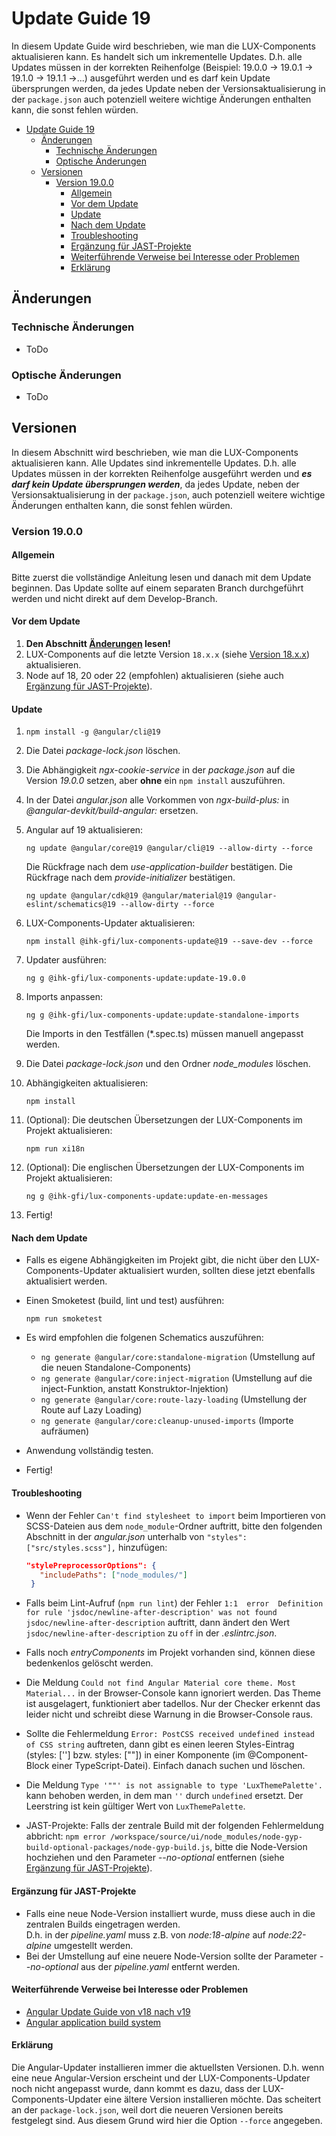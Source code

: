 # Update Guide 19

In diesem Update Guide wird beschrieben, wie man die LUX-Components aktualisieren kann. Es handelt sich um inkrementelle Updates. D.h. alle Updates müssen in der korrekten Reihenfolge (Beispiel: 19.0.0 -> 19.0.1 -> 19.1.0 -> 19.1.1 ->...) ausgeführt werden und es darf kein Update übersprungen werden, da jedes Update neben der Versionsaktualisierung in der `package.json` auch potenziell weitere wichtige Änderungen enthalten kann, die sonst fehlen würden.

- [Update Guide 19](#update-guide-19)
  - [Änderungen](#änderungen)
    - [Technische Änderungen](#technische-änderungen)
    - [Optische Änderungen](#optische-änderungen)
  - [Versionen](#versionen)
    - [Version 19.0.0](#version-1900)
      - [Allgemein](#allgemein)
      - [Vor dem Update](#vor-dem-update)
      - [Update](#update)
      - [Nach dem Update](#nach-dem-update)
      - [Troubleshooting](#troubleshooting)
      - [Ergänzung für JAST-Projekte](#ergänzung-für-jast-projekte)
      - [Weiterführende Verweise bei Interesse oder Problemen](#weiterführende-verweise-bei-interesse-oder-problemen)
      - [Erklärung](#erklärung)

## Änderungen

### Technische Änderungen

- ToDo

### Optische Änderungen

- ToDo

## Versionen

In diesem Abschnitt wird beschrieben, wie man die LUX-Components aktualisieren kann. Alle Updates sind inkrementelle Updates. D.h. alle Updates müssen in der korrekten Reihenfolge ausgeführt werden und **_es darf kein Update übersprungen werden_**, da jedes Update, neben der Versionsaktualisierung in der `package.json`, auch potenziell weitere wichtige Änderungen enthalten kann, die sonst fehlen würden.

### Version 19.0.0

#### Allgemein

Bitte zuerst die vollständige Anleitung lesen und danach mit dem Update beginnen. Das Update sollte auf einem separaten Branch durchgeführt werden und nicht direkt auf dem Develop-Branch.

#### Vor dem Update

1. **Den Abschnitt [Änderungen](#änderungen) lesen!**
1. LUX-Components auf die letzte Version `18.x.x` (siehe [Version 18.x.x](update-guide-v18)) aktualisieren.
1. Node auf 18, 20 oder 22 (empfohlen) aktualisieren (siehe auch [Ergänzung für JAST-Projekte](#ergänzung-für-jast-projekte)).<br>

#### Update

1. `npm install -g @angular/cli@19`

1. Die Datei _package-lock.json_ löschen.

1. Die Abhängigkeit _ngx-cookie-service_ in der _package.json_ auf die Version _19.0.0_ setzen, aber **ohne** ein `npm install` auszuführen.

1. In der Datei _angular.json_ alle Vorkommen von _ngx-build-plus:_ in _@angular-devkit/build-angular:_ ersetzen.

1. Angular auf 19 aktualisieren:

   `ng update @angular/core@19 @angular/cli@19 --allow-dirty --force`

   Die Rückfrage nach dem _use-application-builder_ bestätigen.
   Die Rückfrage nach dem _provide-initializer_ bestätigen.

   `ng update @angular/cdk@19 @angular/material@19 @angular-eslint/schematics@19 --allow-dirty --force`

1. LUX-Components-Updater aktualisieren:

   `npm install @ihk-gfi/lux-components-update@19 --save-dev --force`

1. Updater ausführen:

   `ng g @ihk-gfi/lux-components-update:update-19.0.0`

1. Imports anpassen:

   `ng g @ihk-gfi/lux-components-update:update-standalone-imports`

   Die Imports in den Testfällen (*.spec.ts) müssen manuell angepasst werden.

1. Die Datei _package-lock.json_ und den Ordner _node_modules_ löschen.

1. Abhängigkeiten aktualisieren:

    `npm install`

1. (Optional): Die deutschen Übersetzungen der LUX-Components im Projekt aktualisieren:

    `npm run xi18n`

1. (Optional): Die englischen Übersetzungen der LUX-Components im Projekt aktualisieren:

    `ng g @ihk-gfi/lux-components-update:update-en-messages`

1. Fertig!

#### Nach dem Update

- Falls es eigene Abhängigkeiten im Projekt gibt, die nicht über den LUX-Components-Updater aktualisiert wurden, sollten diese jetzt ebenfalls aktualisiert werden.
- Einen Smoketest (build, lint und test) ausführen:

  `npm run smoketest`
- Es wird empfohlen die folgenen Schematics auszuführen:
  - `ng generate @angular/core:standalone-migration` (Umstellung auf die neuen Standalone-Components)
  - `ng generate @angular/core:inject-migration` (Umstellung auf die inject-Funktion, anstatt Konstruktor-Injektion)
  - `ng generate @angular/core:route-lazy-loading` (Umstellung der Route auf Lazy Loading)
  - `ng generate @angular/core:cleanup-unused-imports` (Importe aufräumen)
- Anwendung vollständig testen.
- Fertig!

#### Troubleshooting

- Wenn der Fehler `Can't find stylesheet to import` beim Importieren von SCSS-Dateien aus dem `node_module`-Ordner auftritt, bitte den folgenden Abschnitt in der _angular.json_ unterhalb von `"styles": ["src/styles.scss"],` hinzufügen:

  ```json
  "stylePreprocessorOptions": {
     "includePaths": ["node_modules/"]
   }
  ```

- Falls beim Lint-Aufruf (`npm run lint`) der Fehler `1:1  error  Definition for rule 'jsdoc/newline-after-description' was not found  jsdoc/newline-after-description` auftritt, dann ändert den Wert `jsdoc/newline-after-description` zu `off` in der _.eslintrc.json_.
- Falls noch _entryComponents_ im Projekt vorhanden sind, können diese bedenkenlos gelöscht werden.
- Die Meldung `Could not find Angular Material core theme. Most Material...` in der Browser-Console kann ignoriert werden. Das Theme ist ausgelagert, funktioniert aber tadellos. Nur der Checker erkennt das leider nicht und schreibt diese Warnung in die Browser-Console raus.
- Sollte die Fehlermeldung `Error: PostCSS received undefined instead of CSS string` auftreten, dann gibt es einen leeren Styles-Eintrag (styles: [''] bzw. styles: [""]) in einer Komponente (im @Component-Block einer TypeScript-Datei). Einfach danach suchen und löschen.
- Die Meldung `Type '""' is not assignable to type 'LuxThemePalette'.` kann behoben werden, in dem man `''` durch `undefined` ersetzt. Der Leerstring ist kein gültiger Wert von `LuxThemePalette`.
- JAST-Projekte: Falls der zentrale Build mit der folgenden Fehlermeldung abbricht: `npm error /workspace/source/ui/node_modules/node-gyp-build-optional-packages/node-gyp-build.js`, bitte die Node-Version hochziehen und den Parameter _--no-optional_ entfernen (siehe [Ergänzung für JAST-Projekte](#ergänzung-für-jast-projekte)).

#### Ergänzung für JAST-Projekte

- Falls eine neue Node-Version installiert wurde, muss diese auch in die zentralen Builds eingetragen werden.<br>
  D.h. in der _pipeline.yaml_ muss z.B. von _node:18-alpine_ auf _node:22-alpine_ umgestellt werden.
- Bei der Umstellung auf eine neuere Node-Version sollte der Parameter _--no-optional_ aus der _pipeline.yaml_ entfernt werden.

#### Weiterführende Verweise bei Interesse oder Problemen

- [Angular Update Guide von v18 nach v19](https://angular.dev/update-guide?v=18.0-19.0&l=3)
- [Angular application build system](https://angular.dev/tools/cli/build-system-migration)

#### Erklärung

Die Angular-Updater installieren immer die aktuellsten Versionen. D.h. wenn eine neue Angular-Version erscheint und der LUX-Components-Updater noch nicht angepasst wurde, dann kommt es dazu, dass der LUX-Components-Updater eine ältere Version installieren möchte. Das scheitert an der `package-lock.json`, weil dort die neueren Versionen bereits festgelegt sind. Aus diesem Grund wird hier die Option `--force` angegeben.
